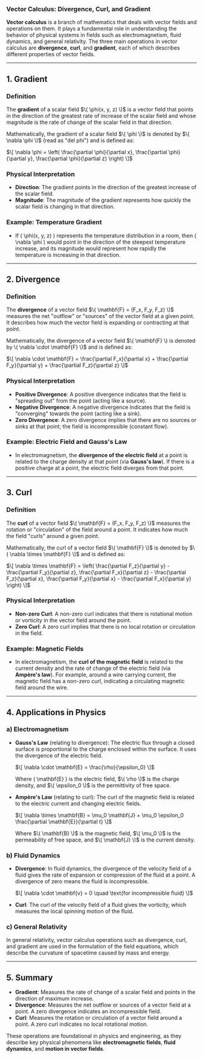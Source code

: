 ### **Vector Calculus: Divergence, Curl, and Gradient**

**Vector calculus** is a branch of mathematics that deals with vector fields and operations on them. It plays a fundamental role in understanding the behavior of physical systems in fields such as electromagnetism, fluid dynamics, and general relativity. The three main operations in vector calculus are **divergence**, **curl**, and **gradient**, each of which describes different properties of vector fields.

---

## **1. Gradient**

### **Definition**
The **gradient** of a scalar field $\( \phi(x, y, z) \)$ is a vector field that points in the direction of the greatest rate of increase of the scalar field and whose magnitude is the rate of change of the scalar field in that direction.

Mathematically, the gradient of a scalar field $\( \phi \)$ is denoted by $\( \nabla \phi \)$ (read as "del phi") and is defined as:

$\[
\nabla \phi = \left( \frac{\partial \phi}{\partial x}, \frac{\partial \phi}{\partial y}, \frac{\partial \phi}{\partial z} \right)
\]$

### **Physical Interpretation**
- **Direction**: The gradient points in the direction of the greatest increase of the scalar field.
- **Magnitude**: The magnitude of the gradient represents how quickly the scalar field is changing in that direction.

### **Example: Temperature Gradient**
- If \( \phi(x, y, z) \) represents the temperature distribution in a room, then \( \nabla \phi \) would point in the direction of the steepest temperature increase, and its magnitude would represent how rapidly the temperature is increasing in that direction.

---

## **2. Divergence**

### **Definition**
The **divergence** of a vector field $\( \mathbf{F} = (F_x, F_y, F_z) \)$ measures the net "outflow" or "sources" of the vector field at a given point. It describes how much the vector field is expanding or contracting at that point.

Mathematically, the divergence of a vector field $\( \mathbf{F} \) is denoted by \( \nabla \cdot \mathbf{F} \)$ and is defined as:

$\[
\nabla \cdot \mathbf{F} = \frac{\partial F_x}{\partial x} + \frac{\partial F_y}{\partial y} + \frac{\partial F_z}{\partial z}
\]$

### **Physical Interpretation**
- **Positive Divergence**: A positive divergence indicates that the field is "spreading out" from the point (acting like a source).
- **Negative Divergence**: A negative divergence indicates that the field is "converging" towards the point (acting like a sink).
- **Zero Divergence**: A zero divergence implies that there are no sources or sinks at that point; the field is incompressible (constant flow).

### **Example: Electric Field and Gauss's Law**
- In electromagnetism, the **divergence of the electric field** at a point is related to the charge density at that point (via **Gauss's law**). If there is a positive charge at a point, the electric field diverges from that point.

---

## **3. Curl**

### **Definition**
The **curl** of a vector field $\( \mathbf{F} = (F_x, F_y, F_z) \)$ measures the rotation or "circulation" of the field around a point. It indicates how much the field "curls" around a given point.

Mathematically, the curl of a vector field $\( \mathbf{F} \)$ is denoted by $\( \nabla \times \mathbf{F} \)$ and is defined as:

$\[
\nabla \times \mathbf{F} = \left( \frac{\partial F_z}{\partial y} - \frac{\partial F_y}{\partial z}, \frac{\partial F_x}{\partial z} - \frac{\partial F_z}{\partial x}, \frac{\partial F_y}{\partial x} - \frac{\partial F_x}{\partial y} \right)
\]$

### **Physical Interpretation**
- **Non-zero Curl**: A non-zero curl indicates that there is rotational motion or vorticity in the vector field around the point.
- **Zero Curl**: A zero curl implies that there is no local rotation or circulation in the field.

### **Example: Magnetic Fields**
- In electromagnetism, the **curl of the magnetic field** is related to the current density and the rate of change of the electric field (via **Ampère's law**). For example, around a wire carrying current, the magnetic field has a non-zero curl, indicating a circulating magnetic field around the wire.

---

## **4. Applications in Physics**

### **a) Electromagnetism**

- **Gauss's Law** (relating to divergence): The electric flux through a closed surface is proportional to the charge enclosed within the surface. It uses the divergence of the electric field.
  
  $\[
  \nabla \cdot \mathbf{E} = \frac{\rho}{\epsilon_0}
  \]$
  
  Where \( \mathbf{E} \) is the electric field, $\( \rho \)$ is the charge density, and $\( \epsilon_0 \)$ is the permittivity of free space.

- **Ampère's Law** (relating to curl): The curl of the magnetic field is related to the electric current and changing electric fields.

  $\[
  \nabla \times \mathbf{B} = \mu_0 \mathbf{J} + \mu_0 \epsilon_0 \frac{\partial \mathbf{E}}{\partial t}
  \]$

  Where $\( \mathbf{B} \)$ is the magnetic field, $\( \mu_0 \)$ is the permeability of free space, and $\( \mathbf{J} \)$ is the current density.

### **b) Fluid Dynamics**

- **Divergence**: In fluid dynamics, the divergence of the velocity field of a fluid gives the rate of expansion or compression of the fluid at a point. A divergence of zero means the fluid is incompressible.
  
  $\[
  \nabla \cdot \mathbf{v} = 0 \quad \text{for incompressible fluid}
  \]$

- **Curl**: The curl of the velocity field of a fluid gives the vorticity, which measures the local spinning motion of the fluid.

### **c) General Relativity**

In general relativity, vector calculus operations such as divergence, curl, and gradient are used in the formulation of the field equations, which describe the curvature of spacetime caused by mass and energy.

---

## **5. Summary**

- **Gradient**: Measures the rate of change of a scalar field and points in the direction of maximum increase.
- **Divergence**: Measures the net outflow or sources of a vector field at a point. A zero divergence indicates an incompressible field.
- **Curl**: Measures the rotation or circulation of a vector field around a point. A zero curl indicates no local rotational motion.

These operations are foundational in physics and engineering, as they describe key physical phenomena like **electromagnetic fields**, **fluid dynamics**, and **motion in vector fields**.
